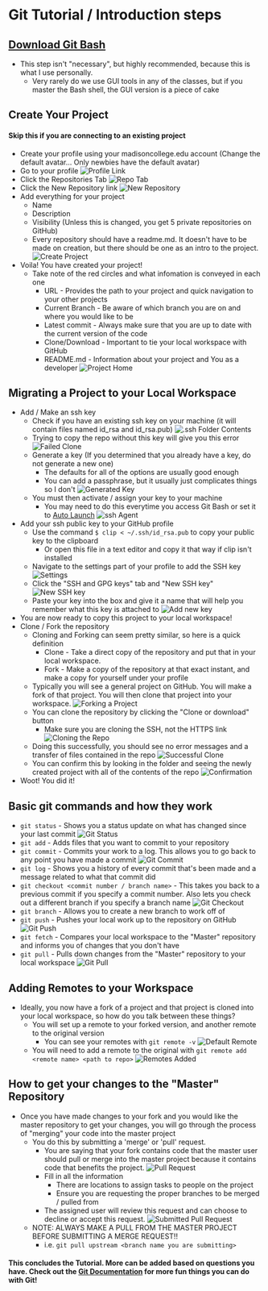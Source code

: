 # Git Tutorial / Introduction steps
## [Download Git Bash](https://git-for-windows.github.io/)
* This step isn't "necessary", but highly recommended, because this is what I use personally.
	* Very rarely do we use GUI tools in any of the classes, but if you master the Bash shell, the GUI version is a piece of cake
## Create Your Project
#### Skip this if you are connecting to an existing project
* Create your profile using your madisoncollege.edu account (Change the default avatar... Only newbies have the default avatar)
* Go to your profile
	![Profile Link](TutorialPictures/profile.PNG)
* Click the Repositories Tab
	![Repo Tab](TutorialPictures/repo.PNG)
* Click the New Repository link
	![New Repository](TutorialPictures/new.PNG)
* Add everything for your project
	* Name
	* Description
	* Visibility (Unless this is changed, you get 5 private repositories on GitHub)
	* Every repository should have a readme.md. It doesn't have to be made on creation, but there should be one as an intro to the project.
	![Create Project](TutorialPictures/create.PNG)
* Voila! You have created your project!
	* Take note of the red circles and what infomation is conveyed in each one
		* URL - Provides the path to your project and quick navigation to your other projects
		* Current Branch - Be aware of which branch you are on and where you would like to be
		* Latest commit - Always make sure that you are up to date with the current version of the code
		* Clone/Download - Important to tie your local workspace with GitHub
		* README.md - Information about your project and You as a developer
	![Project Home](TutorialPictures/project.PNG)
## Migrating a Project to your Local Workspace
* Add / Make an ssh key
	* Check if you have an existing ssh key on your machine (it will contain files named id_rsa and id_rsa.pub)
	![.ssh Folder Contents](TutorialPictures/keyCheck.png)
	* Trying to copy the repo without this key will give you this error
	![Failed Clone](TutorialPictures/failedClone.PNG)
	* Generate a key (If you determined that you already have a key, do not generate a new one)
		* The defaults for all of the options are usually good enough
		* You can add a passphrase, but it usually just complicates things so I don't
	![Generated Key](TutorialPictures/keyGen.png)
	* You must then activate / assign your key to your machine
		* You may need to do this everytime you access Git Bash or set it to [Auto Launch](https://help.github.com/articles/working-with-ssh-key-passphrases/)
	![ssh Agent](TutorialPictures/addingIdentity.png)
* Add your ssh public key to your GitHub profile
	* Use the command `$ clip < ~/.ssh/id_rsa.pub` to copy your public key to the clipboard
		* Or open this file in a text editor and copy it that way if clip isn't installed
	* Navigate to the settings part of your profile to add the SSH key
	![Settings](TutorialPictures/settings.png)
	* Click the "SSH and GPG keys" tab and "New SSH key"
	![New SSH key](TutorialPictures/sshKeys.png)
	* Paste your key into the box and give it a name that will help you remember what this key is attached to
	![Add new key](TutorialPictures/addKey.png)
* You are now ready to copy this project to your local workspace!
* Clone / Fork the repository
	* Cloning and Forking can seem pretty similar, so here is a quick definition
		* Clone - Take a direct copy of the repository and put that in your local workspace.
		* Fork - Make a copy of the repository at that exact instant, and make a copy for yourself under your profile
	* Typically you will see a general project on GitHub. You will make a fork of that project. You will then clone that project into your workspace.
	![Forking a Project](TutorialPictures/forking.PNG)
	* You can clone the repository by clicking the "Clone or download" button
		* Make sure you are cloning the SSH, not the HTTPS link
	![Cloning the Repo](TutorialPictures/newClone.PNG)
	* Doing this successfully, you should see no error messages and a transfer of files contained in the repo
	![Successful Clone](TutorialPictures/successfulClone.PNG)
	* You can confirm this by looking in the folder and seeing the newly created project with all of the contents of the repo
	![Confirmation](TutorialPictures/confirmation.PNG)
* Woot! You did it!
## Basic git commands and how they work
* `git status` - Shows you a status update on what has changed since your last commit
	![Git Status](TutorialPictures/gitStatus.PNG)
* `git add` - Adds files that you want to commit to your repository
* `git commit` - Commits your work to a log. This allows you to go back to any point you have made a commit
	![Git Commit](TutorialPictures/gitCommit.PNG)
* `git log` - Shows you a history of every commit that's been made and a message related to what that commit did
* `git checkout <commit number / branch name>` - This takes you back to a previous commit if you specify a commit number. Also lets you check out a different branch if you specify a branch name
	![Git Checkout](TutorialPictures/gitCheckout.PNG)
* `git branch` - Allows you to create a new branch to work off of
* `git push` - Pushes your local work up to the repository on GitHub
	![Git Push](TutorialPictures/gitPush.PNG)
* `git fetch` - Compares your local workspace to the "Master" repository and informs you of changes that you don't have
* `git pull` - Pulls down changes from the "Master" repository to your local workspace
	![Git Pull](TutorialPictures/gitPull.PNG)
## Adding Remotes to your Workspace
* Ideally, you now have a fork of a project and that project is cloned into your local workspace, so how do you talk between these things?
	* You will set up a remote to your forked version, and another remote to the original version
		* You can see your remotes with `git remote -v`
	![Default Remote](TutorialPictures/defaultRemote.PNG)
	* You will need to add a remote to the original with `git remote add <remote name> <path to repo>`
	![Remotes Added](TutorialPictures/remoteAdded.PNG)
## How to get your changes to the "Master" Repository
* Once you have made changes to your fork and you would like the master repository to get your changes, you will go through the process of "merging" your code into the master project
	* You do this by submitting a 'merge' or 'pull' request.
		* You are saying that your fork contains code that the master user should pull or merge into the master project because it contains code that benefits the project.
	![Pull Request](TutorialPictures/pullRequest.PNG)
		* Fill in all the information
			* There are locations to assign tasks to people on the project
			* Ensure you are requesting the proper branches to be merged / pulled from
		* The assigned user will review this request and can choose to decline or accept this request. 
	![Submitted Pull Request](TutorialPictures/submitPullRequest.PNG)
	* NOTE: ALWAYS MAKE A PULL FROM THE MASTER PROJECT BEFORE SUBMITTING A MERGE REQUEST!!
		* i.e. `git pull upstream <branch name you are submitting>`
#### This concludes the Tutorial. More can be added based on questions you have. Check out the [Git Documentation](https://git-scm.com/docs) for more fun things you can do with Git!
